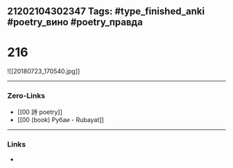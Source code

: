 21202104302347
Tags: #type_finished_anki #poetry_вино #poetry_правда
---
# 216

![[20180723_170540.jpg]]

---
### Zero-Links
- [[00 詩 poetry]]
- [[00 (book) Рубаи - Rubayat]]
---
### Links
-